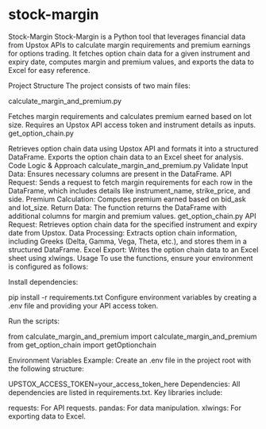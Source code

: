 # stock-margin
Stock-Margin
Stock-Margin is a Python tool that leverages financial data from Upstox APIs to calculate margin requirements and premium earnings for options trading. It fetches option chain data for a given instrument and expiry date, computes margin and premium values, and exports the data to Excel for easy reference.

Project Structure
The project consists of two main files:

calculate_margin_and_premium.py

Fetches margin requirements and calculates premium earned based on lot size.
Requires an Upstox API access token and instrument details as inputs.
get_option_chain.py

Retrieves option chain data using Upstox API and formats it into a structured DataFrame.
Exports the option chain data to an Excel sheet for analysis.
Code Logic & Approach
calculate_margin_and_premium.py
Validate Input Data: Ensures necessary columns are present in the DataFrame.
API Request: Sends a request to fetch margin requirements for each row in the DataFrame, which includes details like instrument_name, strike_price, and side.
Premium Calculation: Computes premium earned based on bid_ask and lot_size.
Return Data: The function returns the DataFrame with additional columns for margin and premium values.
get_option_chain.py
API Request: Retrieves option chain data for the specified instrument and expiry date from Upstox.
Data Processing: Extracts option chain information, including Greeks (Delta, Gamma, Vega, Theta, etc.), and stores them in a structured DataFrame.
Excel Export: Writes the option chain data to an Excel sheet using xlwings.
Usage
To use the functions, ensure your environment is configured as follows:

Install dependencies:

pip install -r requirements.txt
Configure environment variables by creating a .env file and providing your API access token.

Run the scripts:

  from calculate_margin_and_premium import calculate_margin_and_premium
  from get_option_chain import getOptionchain

Environment Variables Example:
Create an .env file in the project root with the following structure:

   UPSTOX_ACCESS_TOKEN=your_access_token_here
Dependencies:
All dependencies are listed in requirements.txt. Key libraries include:

requests: For API requests.
pandas: For data manipulation.
xlwings: For exporting data to Excel.
